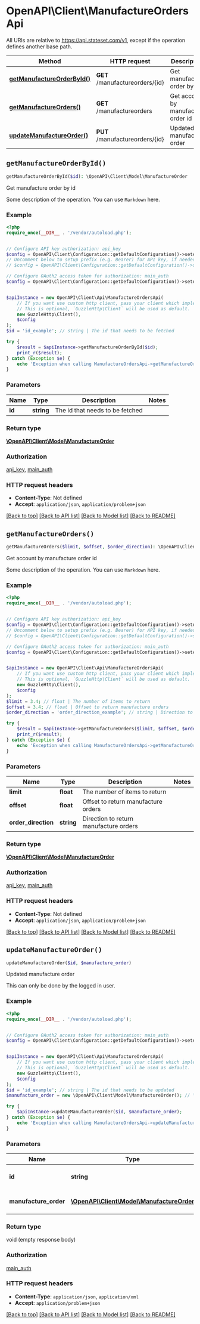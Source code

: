 # OpenAPI\Client\ManufactureOrdersApi

All URIs are relative to https://api.stateset.com/v1, except if the operation defines another base path.

| Method | HTTP request | Description |
| ------------- | ------------- | ------------- |
| [**getManufactureOrderById()**](ManufactureOrdersApi.md#getManufactureOrderById) | **GET** /manufactureorders/{id} | Get manufacture order by id |
| [**getManufactureOrders()**](ManufactureOrdersApi.md#getManufactureOrders) | **GET** /manufactureorders | Get account by manufacture order id |
| [**updateManufactureOrder()**](ManufactureOrdersApi.md#updateManufactureOrder) | **PUT** /manufactureorders/{id} | Updated manufacture order |


## `getManufactureOrderById()`

```php
getManufactureOrderById($id): \OpenAPI\Client\Model\ManufactureOrder
```

Get manufacture order by id

Some description of the operation. You can use `Markdown` here.

### Example

```php
<?php
require_once(__DIR__ . '/vendor/autoload.php');


// Configure API key authorization: api_key
$config = OpenAPI\Client\Configuration::getDefaultConfiguration()->setApiKey('api_key', 'YOUR_API_KEY');
// Uncomment below to setup prefix (e.g. Bearer) for API key, if needed
// $config = OpenAPI\Client\Configuration::getDefaultConfiguration()->setApiKeyPrefix('api_key', 'Bearer');

// Configure OAuth2 access token for authorization: main_auth
$config = OpenAPI\Client\Configuration::getDefaultConfiguration()->setAccessToken('YOUR_ACCESS_TOKEN');


$apiInstance = new OpenAPI\Client\Api\ManufactureOrdersApi(
    // If you want use custom http client, pass your client which implements `GuzzleHttp\ClientInterface`.
    // This is optional, `GuzzleHttp\Client` will be used as default.
    new GuzzleHttp\Client(),
    $config
);
$id = 'id_example'; // string | The id that needs to be fetched

try {
    $result = $apiInstance->getManufactureOrderById($id);
    print_r($result);
} catch (Exception $e) {
    echo 'Exception when calling ManufactureOrdersApi->getManufactureOrderById: ', $e->getMessage(), PHP_EOL;
}
```

### Parameters

| Name | Type | Description  | Notes |
| ------------- | ------------- | ------------- | ------------- |
| **id** | **string**| The id that needs to be fetched | |

### Return type

[**\OpenAPI\Client\Model\ManufactureOrder**](../Model/ManufactureOrder.md)

### Authorization

[api_key](../../README.md#api_key), [main_auth](../../README.md#main_auth)

### HTTP request headers

- **Content-Type**: Not defined
- **Accept**: `application/json`, `application/problem+json`

[[Back to top]](#) [[Back to API list]](../../README.md#endpoints)
[[Back to Model list]](../../README.md#models)
[[Back to README]](../../README.md)

## `getManufactureOrders()`

```php
getManufactureOrders($limit, $offset, $order_direction): \OpenAPI\Client\Model\ManufactureOrder
```

Get account by manufacture order id

Some description of the operation. You can use `Markdown` here.

### Example

```php
<?php
require_once(__DIR__ . '/vendor/autoload.php');


// Configure API key authorization: api_key
$config = OpenAPI\Client\Configuration::getDefaultConfiguration()->setApiKey('api_key', 'YOUR_API_KEY');
// Uncomment below to setup prefix (e.g. Bearer) for API key, if needed
// $config = OpenAPI\Client\Configuration::getDefaultConfiguration()->setApiKeyPrefix('api_key', 'Bearer');

// Configure OAuth2 access token for authorization: main_auth
$config = OpenAPI\Client\Configuration::getDefaultConfiguration()->setAccessToken('YOUR_ACCESS_TOKEN');


$apiInstance = new OpenAPI\Client\Api\ManufactureOrdersApi(
    // If you want use custom http client, pass your client which implements `GuzzleHttp\ClientInterface`.
    // This is optional, `GuzzleHttp\Client` will be used as default.
    new GuzzleHttp\Client(),
    $config
);
$limit = 3.4; // float | The number of items to return
$offset = 3.4; // float | Offset to return manufacture orders
$order_direction = 'order_direction_example'; // string | Direction to return manufacture orders

try {
    $result = $apiInstance->getManufactureOrders($limit, $offset, $order_direction);
    print_r($result);
} catch (Exception $e) {
    echo 'Exception when calling ManufactureOrdersApi->getManufactureOrders: ', $e->getMessage(), PHP_EOL;
}
```

### Parameters

| Name | Type | Description  | Notes |
| ------------- | ------------- | ------------- | ------------- |
| **limit** | **float**| The number of items to return | |
| **offset** | **float**| Offset to return manufacture orders | |
| **order_direction** | **string**| Direction to return manufacture orders | |

### Return type

[**\OpenAPI\Client\Model\ManufactureOrder**](../Model/ManufactureOrder.md)

### Authorization

[api_key](../../README.md#api_key), [main_auth](../../README.md#main_auth)

### HTTP request headers

- **Content-Type**: Not defined
- **Accept**: `application/json`, `application/problem+json`

[[Back to top]](#) [[Back to API list]](../../README.md#endpoints)
[[Back to Model list]](../../README.md#models)
[[Back to README]](../../README.md)

## `updateManufactureOrder()`

```php
updateManufactureOrder($id, $manufacture_order)
```

Updated manufacture order

This can only be done by the logged in user.

### Example

```php
<?php
require_once(__DIR__ . '/vendor/autoload.php');


// Configure OAuth2 access token for authorization: main_auth
$config = OpenAPI\Client\Configuration::getDefaultConfiguration()->setAccessToken('YOUR_ACCESS_TOKEN');


$apiInstance = new OpenAPI\Client\Api\ManufactureOrdersApi(
    // If you want use custom http client, pass your client which implements `GuzzleHttp\ClientInterface`.
    // This is optional, `GuzzleHttp\Client` will be used as default.
    new GuzzleHttp\Client(),
    $config
);
$id = 'id_example'; // string | The id that needs to be updated
$manufacture_order = new \OpenAPI\Client\Model\ManufactureOrder(); // \OpenAPI\Client\Model\ManufactureOrder | Updated manufacture order object

try {
    $apiInstance->updateManufactureOrder($id, $manufacture_order);
} catch (Exception $e) {
    echo 'Exception when calling ManufactureOrdersApi->updateManufactureOrder: ', $e->getMessage(), PHP_EOL;
}
```

### Parameters

| Name | Type | Description  | Notes |
| ------------- | ------------- | ------------- | ------------- |
| **id** | **string**| The id that needs to be updated | |
| **manufacture_order** | [**\OpenAPI\Client\Model\ManufactureOrder**](../Model/ManufactureOrder.md)| Updated manufacture order object | |

### Return type

void (empty response body)

### Authorization

[main_auth](../../README.md#main_auth)

### HTTP request headers

- **Content-Type**: `application/json`, `application/xml`
- **Accept**: `application/problem+json`

[[Back to top]](#) [[Back to API list]](../../README.md#endpoints)
[[Back to Model list]](../../README.md#models)
[[Back to README]](../../README.md)
